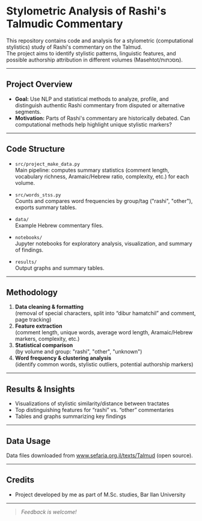 # Stylometric Analysis of Rashi's Talmudic Commentary

This repository contains code and analysis for a stylometric (computational stylistics) study of Rashi's commentary on the Talmud.  
The project aims to identify stylistic patterns, linguistic features, and possible authorship attribution in different volumes (Masehtot/מסכתות).

---

## Project Overview

- **Goal:** Use NLP and statistical methods to analyze, profile, and distinguish authentic Rashi commentary from disputed or alternative segments.
- **Motivation:** Parts of Rashi's commentary are historically debated. Can computational methods help highlight unique stylistic markers?

---

## Code Structure

- `src/project_make_data.py`  
  Main pipeline: computes summary statistics (comment length, vocabulary richness, Aramaic/Hebrew ratio, complexity, etc.) for each volume.
- `src/words_stss.py`  
  Counts and compares word frequencies by group/tag ("rashi", "other"), exports summary tables.

- `data/`  
  Example Hebrew commentary files.
- `notebooks/`  
  Jupyter notebooks for exploratory analysis, visualization, and summary of findings.
- `results/`  
  Output graphs and summary tables.

---

## Methodology

1. **Data cleaning & formatting**  
   (removal of special characters, split into “dibur hamatchil” and comment, page tracking)
2. **Feature extraction**  
   (comment length, unique words, average word length, Aramaic/Hebrew markers, complexity, etc.)
3. **Statistical comparison**  
   (by volume and group: "rashi", "other", "unknown")
4. **Word frequency & clustering analysis**  
   (identify common words, stylistic outliers, potential authorship markers)

---

## Results & Insights

- Visualizations of stylistic similarity/distance between tractates
- Top distinguishing features for “rashi” vs. “other” commentaries
- Tables and graphs summarizing key findings

---

##  Data Usage

Data files downloaded from www.sefaria.org.il/texts/Talmud (open source).  

---

## Credits

- Project developed by me as part of M.Sc. studies, Bar Ilan University

---

> *Feedback is welcome!*
